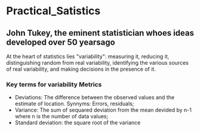 # Practical_Satistics

## John Tukey, the eminent statistician whoes ideas developed over 50 yearsago
At the heart of statistics lies "variability": measuring it, reducing it, distinguishing random from real variability, identifying the various sources of real variability, and making decisions in the presence of it.

### Key terms for variability Metrics 

- Deviations: The difference between the observed values and the estimate of location. Synnyms: Errors, residuals;
- Variance: The sum of sequared deviation from the mean devided by n-1 where n is the number of data values;
- Standard deviation: the square root of the variance


